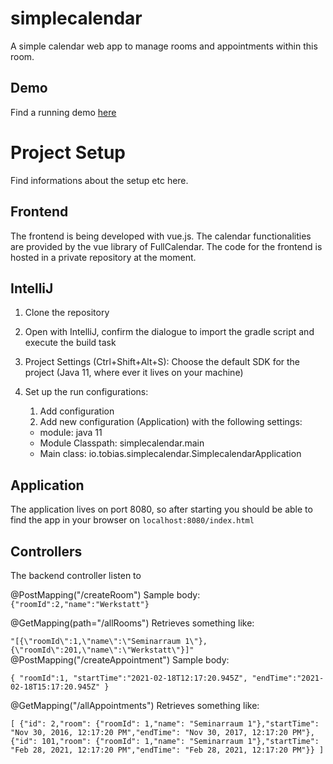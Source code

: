 # simplecalendar
A simple calendar web app to manage rooms and appointments within this room.

## Demo

Find a running demo [here](https://immense-retreat-76466.herokuapp.com/index.html "Demo")

# Project Setup
Find informations about the setup etc here.

## Frontend
The frontend is being developed with vue.js. The calendar functionalities are provided by the vue library of FullCalendar.
The code for the frontend is hosted in a private repository at the moment.

## IntelliJ
1. Clone the repository
2. Open with IntelliJ, confirm the dialogue to import the gradle script and execute the build task
3. Project Settings (Ctrl+Shift+Alt+S): Choose the default SDK for the project (Java 11, where ever it lives on your machine)

4. Set up the run configurations:
    1. Add configuration
    2. Add new configuration (Application) with the following settings:
      - module: java 11
      - Module Classpath: simplecalendar.main
      - Main class: io.tobias.simplecalendar.SimplecalendarApplication


## Application
The application lives on port 8080, so after starting you should be able to find the app in your browser on `localhost:8080/index.html`


## Controllers
The backend controller listen to 

@PostMapping("/createRoom")
Sample body:
`{"roomId":2,"name":"Werkstatt"}`

@GetMapping(path="/allRooms")
Retrieves something like:

`"[{\"roomId\":1,\"name\":\"Seminarraum 1\"},{\"roomId\":201,\"name\":\"Werkstatt\"}]"`
@PostMapping("/createAppointment")
Sample body:

`{
"roomId":1,
"startTime":"2021-02-18T12:17:20.945Z",
"endTime":"2021-02-18T15:17:20.945Z"
}`


@GetMapping("/allAppointments")
Retrieves something like:

`[
{"id": 2,"room": {"roomId": 1,"name": "Seminarraum 1"},"startTime": "Nov 30, 2016, 12:17:20 PM","endTime": "Nov 30, 2017, 12:17:20 PM"},
{"id": 101,"room": {"roomId": 1,"name": "Seminarraum 1"},"startTime": "Feb 28, 2021, 12:17:20 PM","endTime": "Feb 28, 2021, 12:17:20 PM"}}
]`
